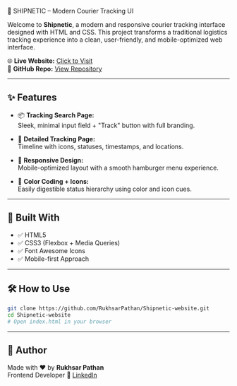 🚚 SHIPNETIC – Modern Courier Tracking UI

Welcome to **Shipnetic**, a modern and responsive courier tracking interface designed with HTML and CSS. This project transforms a traditional logistics tracking experience into a clean, user-friendly, and mobile-optimized web interface.

🌐 **Live Website:** [Click to Visit](https://rukhsarpathan.github.io/Shipnetic-website/index.html)  
📁 **GitHub Repo:** [View Repository](https://github.com/RukhsarPathan/Shipnetic-website)

---

## ✨ Features

- 📦 **Tracking Search Page:**  
  Sleek, minimal input field + "Track" button with full branding.

- 🚀 **Detailed Tracking Page:**  
  Timeline with icons, statuses, timestamps, and locations.

- 📱 **Responsive Design:**  
  Mobile-optimized layout with a smooth hamburger menu experience.

- 🌈 **Color Coding + Icons:**  
  Easily digestible status hierarchy using color and icon cues.

---

## 📌 Built With

- ✅ HTML5  
- ✅ CSS3 (Flexbox + Media Queries)  
- ✅ Font Awesome Icons  
- ✅ Mobile-first Approach 
---

## 🛠 How to Use

```bash
git clone https://github.com/RukhsarPathan/Shipnetic-website.git
cd Shipnetic-website
# Open index.html in your browser
```

---

## 🙌 Author

Made with ❤️ by **Rukhsar Pathan**  
Frontend Developer
🔗 [LinkedIn](https://linkedin.com/in/rukhsarpathan7)

